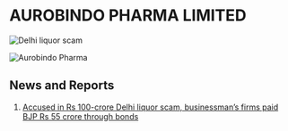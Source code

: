 # AUROBINDO PHARMA LIMITED

![Delhi liquor scam](https://media.assettype.com/newslaundry%2F2024-03%2F53e3f6cd-e883-45e5-95ca-531505135959%2Faurobindo_2.jpg?auto=format%2Ccompress&fit=max&format=webp&w=1200&dpr=2.0)

![Aurobindo Pharma](https://www.aurobindo.com/img/aurobindo-logo.png)

## News and Reports

1. [Accused in Rs 100-crore Delhi liquor scam, businessman’s firms paid BJP Rs 55 crore through bonds](https://www.newslaundry.com/2024/03/22/accused-in-rs-100-crore-delhi-liquor-scam-businessmans-firms-paid-bjp-rs-55-crore-through-bonds)
